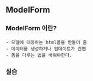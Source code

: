 ## ModelForm

### ModelForm 이란?
    - 모델에 대응하는 html폼을 만들어 줌
    - 데이터를 생성하거나 업데이트가 간편
    - 폼을 다루는 법을 배워야한다.

### 실습